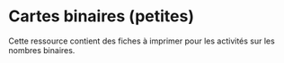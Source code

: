 # Cartes binaires (petites)

Cette ressource contient des fiches à imprimer pour les activités sur les nombres binaires.